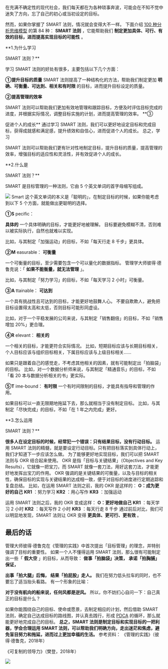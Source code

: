 在充满不确定性的现代社会，我们每天都在为各种琐事奔波，可能会在不知不觉中迷失了方向，忘了自己的初心或当初设定的目标。

然而，如果你掌握了 SMART 法则，情况就会变得大不一样。  下面介绍 [100 种分析思维模型](https://mp.weixin.qq.com/mp/appmsgalbum?__biz=MzA4ODE2OTIxMw==&action=getalbum&album_id=1701638273011351554#wechat_redirect) 的第 84 种： **SMART 法则** ，它能帮助我们 **制定更加具体、可行、有效的目标，进而提高实现目标的可能性** 。

**1.为什么学习

SMART 法则？**

 学习 SMART 法则的好处有很多，主要包括以下几个方面： 

**①提升目标的质量** SMART 法则提高了一种结构化的方法，帮助我们制定更加 **明确、可衡量、可达到、相关和有时限** 的目标，进而提升目标设定的质量。 

**②提高管理的效率**

SMART 法则可以帮助我们更加有效地管理和跟踪目标，方便及时评估目标完成的进度，并根据实际情况，调整目标实施的计划，进而提高管理的效率。  **③

促进个人的成长** 通过学习 SMART 法则，我们可以更好地设定目标和完成目标，获得成就感和满足感，提升绩效和自信心，进而促进个人的成长。  总之，学习

SMART 法则可以帮助我们更有针对性地制定目标，提升目标的质量，提高管理的效率，增强目标的适应性和灵活性，并有效促进个人的成长。

**2.什么是

SMART 法则？**

 SMART 是目标管理的一种法则，它由 5 个英文单词的首字母缩写组成。

![](https://mmbiz.qpic.cn/mmbiz_png/giaycic3UNwo0FN8mCSBAAPxDw8EN87NicNIDxZic5uzMlpcaStthblsbiaw391Qsn4HicTcuLjefgRM3VBQQsTOZPRA/640?wx_fmt=png&from=appmsg) Smart 这个英文单词的本义是「聪明的」，在制定目标的时候，如果你能考虑到以下 5 个方面，就能做出更聪明的选择。 

**①S** pecific：

**具体的** 一个具体明确的目标，才能更好地被理解。  目标要避免模糊不清，否则难以被实际执行，自然也就难以实现。

比如，与其制定「加强运动」的目标，不如「每天行走 8 千步」更具体。 

**②M** easurable： **可衡量**

一个可衡量的目标，至少需要包含一个可以量化的数据指标。  管理学大师彼得·德鲁克说：「 **如果不能衡量，就无法管理** 」。

比如，与其制定「努力学习」的目标，不如「每天学习 2 小时」可衡量。 

**③A** ttainable： **可达到**

一个具有挑战性且可达到的目标，才能更好地鼓舞人心。  不要自欺欺人，避免把目标设置得太高和太低，否则目标可能形同虚设。

比如，对于一个平稳发展的公司来说，与其制定「销售翻倍」的目标，不如「销售增加 20%」更合理。 

**④R** elevant： **相关的**

一个相关的目标，才能更符合实际情况。  比如，短期目标应该与长期目标相关，个人目标应该与组织目标相关，下属目标应该与上级目标相关……

如果只是跟着自己的感觉走，不考虑其他相关的因素，就有可能制定出「拍脑袋」的目标。  比如，对一个数据分析师来说，与其制定「精通音乐」的目标，不如「看 20 本与数据分析相关的书」更实际。 

**⑤T** ime-bound： **有时限** 一个有时间限制的目标，才能具有指导和管理的作用。

如果目标可以一直无限期地拖延下去，那么就相当于没有制定目标。  比如，与其制定「尽快完成」的目标，不如「在 1 年之内完成」更好。

**3.怎么运用

SMART 法则？**

 **很多人在设定目标的时候，经常犯一个错误：只有结果目标，没有行动目标。** 运用 SMART 法则的精髓，就是要设定行动目标。只有把目标落实到具体行动上，我们才知道下一步应该怎么做。  为了能够更好地实现目标，我们可以把 SMART 法则与 OKR 结合起来使用。  OKR 是指「目标与关键结果」（Objectives and Key Results），它就像一把宝刀，而 SMART 就像一套刀法，用好这套刀法，才能更好地发挥出宝刀的作用。  OKR 强调的是关键结果的可衡量，以及与目标的相关性，确保目标的实现与关键结果的达成相一致，便于对目标的进度进行定期追踪和复盘总结。  比如，在运用 SMART 法则之前，我的 OKR 是这样的：  **O：成为更好的自己** **KR1** ：努力学习  **KR2** ：用心写作  **KR3** ：加强运动

运用 SMART 法则之后，我的 OKR 变成这样：  **O：更好地做自己** **KR1** ：每天学习 2 小时  **KR2** ：每天写作 2 小时  **KR3** ：每天行走 8 千步  通过前后对比，我们可以明显地发现，SMART 法则让 OKR 变得 **更具体、更可行、更有效** 。

## **最后的话**

 管理大师彼得·德鲁克在《管理的实践》中首次提出「目标管理」的理念，并特别强调了目标的重要性。  如果一个人不懂得运用 SMART 法则，那么很有可能制定出一些「 **假大空** 」的目标，从而导致：  **做事「拍脑袋」决策，** **承诺「拍胸脯」保证，**

**出事「拍大腿」后悔，** **结果「拍屁股」走人。** 我们在努力低头拉车的同时，也不要忘了适当抬头看路。  有一个形象的比喻：

**对于没有航向的船来说，任何风都是逆风。** 所以，你不妨扪心自问一下：自己真正的目标是什么？

如果你能围绕自己的目标、使命或愿景，去制定相应的计划，然后借助 SMART 法则，确定自己达成目标的路线图，并认真去践行，形成 [PDCA](https://mp.weixin.qq.com/s?__biz=MzA4ODE2OTIxMw==&mid=2653480380&idx=1&sn=42602a7ea33cbe472c6423926e9c8c5a&scene=21#wechat_redirect) 的循环，那么就能更好地完成自己的目标。  **总之，SMART 法则是制定目标和实现目标的一把利器，学会合理运用 SMART 法则，可以帮助我们明确方向，走出迷茫和焦虑，避免盲目努力和拖延，进而过上更加幸福的生活。** 参考资料：  《管理的实践》（彼得·德鲁克，2018年）

《可复制的领导力》（樊登，2018年）

![](https://visitor-badge.laobi.icu/badge?page_id=sjhfx.linji&left_text=PageViews&right_color=%2300589F)